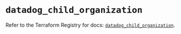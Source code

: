 # `datadog_child_organization`

Refer to the Terraform Registry for docs: [`datadog_child_organization`](https://registry.terraform.io/providers/datadog/datadog/3.71.0/docs/resources/child_organization).
